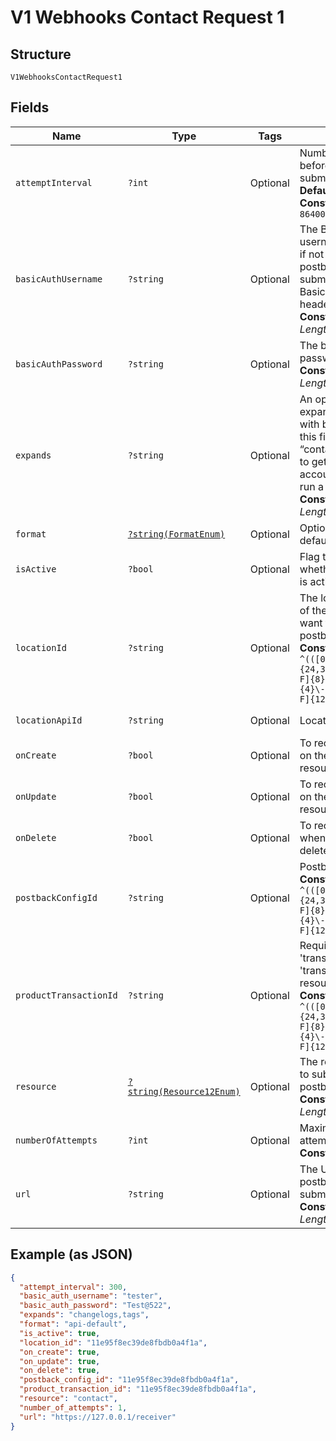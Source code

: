 
# V1 Webhooks Contact Request 1

## Structure

`V1WebhooksContactRequest1`

## Fields

| Name | Type | Tags | Description | Getter | Setter |
|  --- | --- | --- | --- | --- | --- |
| `attemptInterval` | `?int` | Optional | Number of seconds before another retry is submitted<br>**Default**: `300`<br>**Constraints**: `>= 300`, `<= 86400` | getAttemptInterval(): ?int | setAttemptInterval(?int attemptInterval): void |
| `basicAuthUsername` | `?string` | Optional | The Basic authorization username for the URL, if not supplied, the postback will be submitted without Basic authorization headers<br>**Constraints**: *Maximum Length*: `512` | getBasicAuthUsername(): ?string | setBasicAuthUsername(?string basicAuthUsername): void |
| `basicAuthPassword` | `?string` | Optional | The basic authorization password<br>**Constraints**: *Maximum Length*: `512` | getBasicAuthPassword(): ?string | setBasicAuthPassword(?string basicAuthPassword): void |
| `expands` | `?string` | Optional | An option list of expanded data to send with base data. (i.e. set this field to “contact,account_vault” to get the contact an accountvault used to run a transaction.)<br>**Constraints**: *Maximum Length*: `512` | getExpands(): ?string | setExpands(?string expands): void |
| `format` | [`?string(FormatEnum)`](../../doc/models/format-enum.md) | Optional | Options include: api-default | getFormat(): ?string | setFormat(?string format): void |
| `isActive` | `?bool` | Optional | Flag to indicate whether configuration is active (in effect). | getIsActive(): ?bool | setIsActive(?bool isActive): void |
| `locationId` | `?string` | Optional | The location identifier of the resource you want to recieve postbacks from.<br>**Constraints**: *Pattern*: `^(([0-9a-fA-F\-]{24,36})\|(([0-9a-fA-F]{8})-(([0-9a-fA-F]{4}\-){3})([0-9a-fA-F]{12})))$` | getLocationId(): ?string | setLocationId(?string locationId): void |
| `locationApiId` | `?string` | Optional | Location Api ID | getLocationApiId(): ?string | setLocationApiId(?string locationApiId): void |
| `onCreate` | `?bool` | Optional | To receive postbacks on the creation of a resource | getOnCreate(): ?bool | setOnCreate(?bool onCreate): void |
| `onUpdate` | `?bool` | Optional | To receive postbacks on the updating of a resource | getOnUpdate(): ?bool | setOnUpdate(?bool onUpdate): void |
| `onDelete` | `?bool` | Optional | To receive postbacks when the record is deleted | getOnDelete(): ?bool | setOnDelete(?bool onDelete): void |
| `postbackConfigId` | `?string` | Optional | Postback Config ID<br>**Constraints**: *Pattern*: `^(([0-9a-fA-F\-]{24,36})\|(([0-9a-fA-F]{8})-(([0-9a-fA-F]{4}\-){3})([0-9a-fA-F]{12})))$` | getPostbackConfigId(): ?string | setPostbackConfigId(?string postbackConfigId): void |
| `productTransactionId` | `?string` | Optional | Required when using 'transaction' or 'transactionbatch' resource<br>**Constraints**: *Pattern*: `^(([0-9a-fA-F\-]{24,36})\|(([0-9a-fA-F]{8})-(([0-9a-fA-F]{4}\-){3})([0-9a-fA-F]{12})))$` | getProductTransactionId(): ?string | setProductTransactionId(?string productTransactionId): void |
| `resource` | [`?string(Resource12Enum)`](../../doc/models/resource-12-enum.md) | Optional | The resource you want to subscribe the postbacks to.<br>**Constraints**: *Maximum Length*: `128` | getResource(): ?string | setResource(?string resource): void |
| `numberOfAttempts` | `?int` | Optional | Maximum number of attempts on failure<br>**Constraints**: `>= 1`, `<= 5` | getNumberOfAttempts(): ?int | setNumberOfAttempts(?int numberOfAttempts): void |
| `url` | `?string` | Optional | The URL where the postback will be submitted<br>**Constraints**: *Maximum Length*: `512` | getUrl(): ?string | setUrl(?string url): void |

## Example (as JSON)

```json
{
  "attempt_interval": 300,
  "basic_auth_username": "tester",
  "basic_auth_password": "Test@522",
  "expands": "changelogs,tags",
  "format": "api-default",
  "is_active": true,
  "location_id": "11e95f8ec39de8fbdb0a4f1a",
  "on_create": true,
  "on_update": true,
  "on_delete": true,
  "postback_config_id": "11e95f8ec39de8fbdb0a4f1a",
  "product_transaction_id": "11e95f8ec39de8fbdb0a4f1a",
  "resource": "contact",
  "number_of_attempts": 1,
  "url": "https://127.0.0.1/receiver"
}
```

